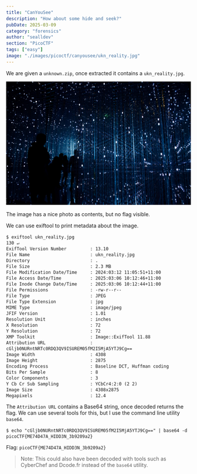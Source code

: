 ```yaml
---
title: "CanYouSee"
description: "How about some hide and seek?"
pubDate: 2025-03-09
category: "forensics"
author: "sealldev"
section: "PicoCTF"
tags: ["easy"]
image: "./images/picoctf/canyousee/ukn_reality.jpg"
---
```


We are given a `unknown.zip`, once extracted it contains a `ukn_reality.jpg`.

![ukn_reality.jpg](images/picoctf/canyousee/ukn_reality.jpg)

The image has a nice photo as contents, but no flag visible.

We can use exiftool to print metadata about the image.
```
$ exiftool ukn_reality.jpg                                                                                                                                                                                     130 ↵
ExifTool Version Number         : 13.10
File Name                       : ukn_reality.jpg
Directory                       : .
File Size                       : 2.3 MB
File Modification Date/Time     : 2024:03:12 11:05:51+11:00
File Access Date/Time           : 2025:03:06 10:12:46+11:00
File Inode Change Date/Time     : 2025:03:06 10:12:44+11:00
File Permissions                : -rw-r--r--
File Type                       : JPEG
File Type Extension             : jpg
MIME Type                       : image/jpeg
JFIF Version                    : 1.01
Resolution Unit                 : inches
X Resolution                    : 72
Y Resolution                    : 72
XMP Toolkit                     : Image::ExifTool 11.88
Attribution URL                 : cGljb0NURntNRTc0RDQ3QV9ISUREM05fM2I5MjA5YTJ9Cg==
Image Width                     : 4308
Image Height                    : 2875
Encoding Process                : Baseline DCT, Huffman coding
Bits Per Sample                 : 8
Color Components                : 3
Y Cb Cr Sub Sampling            : YCbCr4:2:0 (2 2)
Image Size                      : 4308x2875
Megapixels                      : 12.4
```

The `Attribution URL` contains a Base64 string, once decoded returns the flag. We can use several tools for this, but I use the command line utility `base64`.
```
$ echo "cGljb0NURntNRTc0RDQ3QV9ISUREM05fM2I5MjA5YTJ9Cg==" | base64 -d
picoCTF{ME74D47A_HIDD3N_3b9209a2}
```

Flag: `picoCTF{ME74D47A_HIDD3N_3b9209a2}`

> Note: This could also have been decoded with tools such as CyberChef and Dcode.fr instead of the `base64` utility.